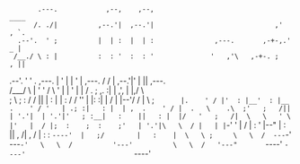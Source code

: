                                                                                        
                                                                                       
           .---.            ,--,    ,--,                                ____           
          /. ./|          ,--.'|  ,--.'|                              ,'  , `.         
      .--'.  ' ;          |  | :  |  | :               ,---.       ,-+-,.' _ |         
     /__./ \ : |          :  : '  :  : '              '   ,'\   ,-+-. ;   , ||         
 .--'.  '   \' .   ,---.  |  ' |  |  ' |      ,---.  /   /   | ,--.'|'   |  || ,---.   
/___/ \ |    ' '  /     \ '  | |  '  | |     /     \.   ; ,. :|   |  ,', |  |,/     \  
;   \  \;      : /    /  ||  | :  |  | :    /    / ''   | |: :|   | /  | |--'/    /  | 
 \   ;  `      |.    ' / |'  : |__'  : |__ .    ' / '   | .; :|   : |  | ,  .    ' / | 
  .   \    .\  ;'   ;   /||  | '.'|  | '.'|'   ; :__|   :    ||   : |  |/   '   ;   /| 
   \   \   ' \ |'   |  / |;  :    ;  :    ;'   | '.'|\   \  / |   | |`-'    '   |  / | 
    :   '  |--" |   :    ||  ,   /|  ,   / |   :    : `----'  |   ;/        |   :    | 
     \   \ ;     \   \  /  ---`-'  ---`-'   \   \  /          '---'          \   \  /  
      '---"       `----'                     `----'                           `----'   
                                                                                       
